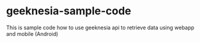 # geeknesia-sample-code
This is sample code how to use geeknesia api to retrieve data using webapp and mobile (Android)
